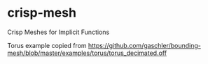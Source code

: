# crisp-mesh
Crisp Meshes for Implicit Functions

Torus example copied from https://github.com/gaschler/bounding-mesh/blob/master/examples/torus/torus_decimated.off 
